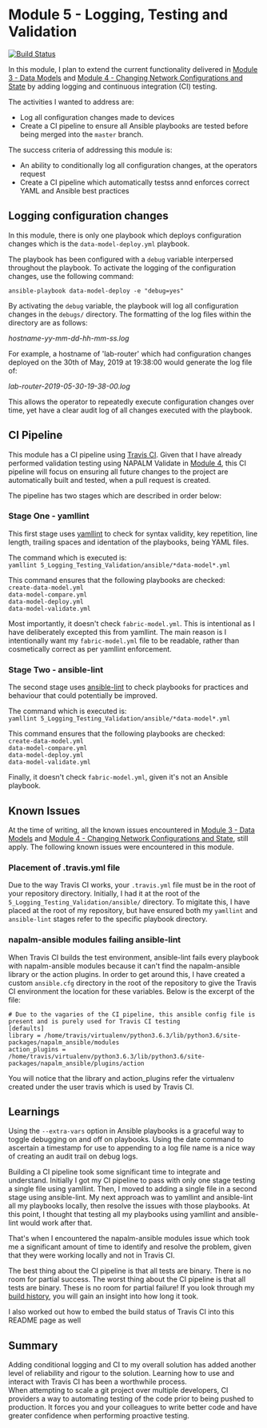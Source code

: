 # Module 5 - Logging, Testing and Validation #

[![Build Status](https://travis-ci.org/writememe/BlgNetAutoSol.svg?branch=master)](https://travis-ci.org/writememe/BlgNetAutoSol)

In this module, I plan to extend the current functionality delivered in [Module 3 - Data Models](https://github.com/writememe/BlgNetAutoSol/tree/master/3_Data_Models) and [Module 4 - Changing Network Configurations and State](https://github.com/writememe/BlgNetAutoSol/blob/master/4_Net_Configs_And_State) by adding logging and continuous integration (CI) testing.

The activities I wanted to address are:  
- Log all configuration changes made to devices
- Create a CI pipeline to ensure all Ansible playbooks are tested before being merged into the `master` branch.

The success criteria of addressing this module is:
- An ability to conditionally log all configuration changes, at the operators request
- Create a CI pipeline which automatically testss annd enforces correct YAML and Ansible best practices

## Logging configuration changes ##

In this module, there is only one playbook which deploys configuration changes which is the `data-model-deploy.yml` playbook.

The playbook has been configured with a `debug` variable interpersed throughout the playbook. To activate the logging of the configuration changes, use the following command:

`ansible-playbook data-model-deploy -e "debug=yes"`

By activating the `debug` variable, the playbook will log all configuration changes in the `debugs/` directory. The formatting of the log files within the directory are as follows:  

*hostname-yy-mm-dd-hh-mm-ss.log*  

For example, a hostname of 'lab-router' which had configuration changes deployed on the 30th of May, 2019 at 19:38:00 would generate the log file of:  

*lab-router-2019-05-30-19-38-00.log*

This allows the operator to repeatedly execute configuration changes over time, yet have a clear audit log of all changes executed with the playbook.

## CI Pipeline ##

This module has a CI pipeline using [Travis CI](https://travis-ci.org/). Given that I have already performed validation testing using NAPALM Validate in [Module 4](https://github.com/writememe/BlgNetAutoSol/blob/master/4_Net_Configs_And_State), this CI pipeline will focus on ensuring all future changes to the project are automatically built and tested, when a pull request is created.

The pipeline has two stages which are described in order below:

### Stage One - yamllint ###

This first stage uses [yamllint](https://github.com/adrienverge/yamllint) to check for syntax validity, key repetition, line length, trailing spaces and identation of the playbooks, being YAML files.

The command which is executed is:  
`yamllint 5_Logging_Testing_Validation/ansible/*data-model*.yml` 

This command ensures that the following playbooks are checked:   
`create-data-model.yml`    
`data-model-compare.yml`  
`data-model-deploy.yml`  
`data-model-validate.yml`  

Most importantly, it doesn't check `fabric-model.yml`. This is intentional as I have deliberately excepted this from yamllint. The main reason is I intentionally want my `fabric-model.yml` file to be readable, rather than cosmetically correct as per yamllint enforcement.

### Stage Two - ansible-lint ###

The second stage uses [ansible-lint](https://github.com/ansible/ansible-lint) to check playbooks for practices and behaviour that could potentially be improved.

The command which is executed is:  
`yamllint 5_Logging_Testing_Validation/ansible/*data-model*.yml`  

This command ensures that the following playbooks are checked:  
`create-data-model.yml`    
`data-model-compare.yml`  
`data-model-deploy.yml`  
`data-model-validate.yml`  

Finally, it doesn't check `fabric-model.yml`, given it's not an Ansible playbook.

## Known Issues ##

At the time of writing, all the known issues encountered in [Module 3 - Data Models](https://github.com/writememe/BlgNetAutoSol/tree/master/3_Data_Models) and [Module 4 - Changing Network Configurations and State](https://github.com/writememe/BlgNetAutoSol/blob/master/4_Net_Configs_And_State), still apply. The following known issues were encountered in this module.

### Placement of .travis.yml file ###

Due to the way Travis CI works, your `.travis.yml` file must be in the root of your repository directory. Initially, I had it at the root of the `5_Logging_Testing_Validation/ansible/` directory. To migitate this, I have placed at the root of my repository, but have ensured both my `yamllint` and `ansible-lint` stages refer to the specific playbook directory.

### napalm-ansible modules failing ansible-lint ###

When Travis CI builds the test environment, ansible-lint fails every playbook with napalm-ansible modules because it can't find the  napalm-ansible library or the action plugins. In order to get around this, I have created a custom `ansible.cfg` directory in the root of the repository to give the Travis CI environment the location for these variables. Below is the excerpt of the file:  
```
# Due to the vagaries of the CI pipeline, this ansible config file is present and is purely used for Travis CI testing
[defaults]
library = /home/travis/virtualenv/python3.6.3/lib/python3.6/site-packages/napalm_ansible/modules
action_plugins = /home/travis/virtualenv/python3.6.3/lib/python3.6/site-packages/napalm_ansible/plugins/action
````
You will notice that the library and action_plugins refer the virtualenv created under the user travis which is used by Travis CI.

## Learnings

Using the `--extra-vars` option in Ansible playbooks is a graceful way to toggle debugging on and off on playbooks. Using the date command to ascertain a timestamp for use to appending to a log file name is a nice way of creating an audit trail on debug logs.  

Building a CI pipeline took some significant time to integrate and understand. Initially I got my CI pipeline to pass with only one stage testing a single file using yamllint. Then, I moved to adding a single file in a second stage using ansible-lint. My next approach was to yamllint and ansible-lint all my playbooks locally, then resolve the issues with those playbooks. At this point, I thought that testing all my playbooks using yamllint and ansible-lint would work after that.  

That's when I encountered the napalm-ansible modules issue which took me a significant amount of time to identify and resolve the problem, given that they were working locally and not in Travis CI. 

The best thing about the CI pipeline is that all tests are binary. There is no room for partial success. The worst thing about the CI pipeline is that all tests are binary. These is no room for partial failure! If you look through my [build history](https://travis-ci.org/writememe/BlgNetAutoSol/builds), you will gain an insight into how long it took.

I also worked out how to embed the build status of Travis CI into this README page as well

## Summary

Adding conditional logging and CI to my overall solution has added another level of reliability and rigour to the solution. Learning how to use and interact with Travis CI has been a worthwhile process.  
When attempting to scale a git project over multiple developers, CI providers a way to automating testing of the code prior to being pushed to production. It forces you and your colleagues to write better code and have greater confidence when performing proactive testing.

